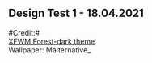 ## Design Test 1 - 18.04.2021

#Credit:#  
[XFWM Forest-dark theme](https://www.gnome-look.org/p/1350789/)  
Wallpaper: Malternative_  
